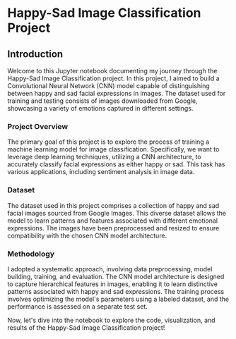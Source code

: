 # Happy-Sad Image Classification Project


## Introduction

Welcome to this Jupyter notebook documenting my journey through the Happy-Sad Image Classification project. In this project, I aimed to build a Convolutional Neural Network (CNN) model capable of distinguishing between happy and sad facial expressions in images. The dataset used for training and testing consists of images downloaded from Google, showcasing a variety of emotions captured in different settings.

### Project Overview

The primary goal of this project is to explore the process of training a machine learning model for image classification. Specifically, we want to leverage deep learning techniques, utilizing a CNN architecture, to accurately classify facial expressions as either happy or sad. This task has various applications, including sentiment analysis in image data.

### Dataset

The dataset used in this project comprises a collection of happy and sad facial images sourced from Google Images. This diverse dataset allows the model to learn patterns and features associated with different emotional expressions. The images have been preprocessed and resized to ensure compatibility with the chosen CNN model architecture.

### Methodology

I adopted a systematic approach, involving data preprocessing, model building, training, and evaluation. The CNN model architecture is designed to capture hierarchical features in images, enabling it to learn distinctive patterns associated with happy and sad expressions. The training process involves optimizing the model's parameters using a labeled dataset, and the performance is assessed on a separate test set.

Now, let's dive into the notebook to explore the code, visualization, and results of the Happy-Sad Image Classification project!
